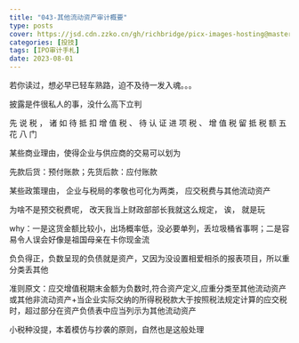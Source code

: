```yaml
---
title: "043-其他流动资产审计概要"
type: posts
cover: https://jsd.cdn.zzko.cn/gh/richbridge/picx-images-hosting@master/thumbnail/audit.jpg
categories: [投技]
tags: [IPO审计手札]
date: 2023-08-01
---
```

若你读过，想必早已轻车熟路，迫不及待一发入魂。。。

披露是件很私人的事，没什么高下立判

先 说 税 ， 诸 如 待 抵 扣 增 值 税 、 待 认 证 进 项 税 、 增 值 税 留 抵 税 额 五 花 八 门

某些商业理由，使得企业与供应商的交易可以划为

先款后货：预付账款；先货后款：应付账款

某些政策理由， 企业与税局的孝敬也可化为两类， 应交税费与其他流动资产

为啥不是预交税费呢， 改天我当上财政部部长我就这么规定， 诶， 就是玩

why：一是这货金额比较小，出场概率低，没必要单列，丢垃圾桶省事啊；二是容易令人误会好像是祖国母亲在卡你现金流

负负得正，负数呈现的负债就是资产，又因为没设置相爱相杀的报表项目，所以重分类丢其他

  

准则原文：应交增值税期末金额为负数时,符合资产定义,应重分类至其他流动资产或其他非流动资产+当企业实际交纳的所得税税款大于按照税法规定计算的应交税时，超过部分在资产负债表中应当列示为其他流动资产

小税种没提，本着模仿与抄袭的原则，自然也是这般处理